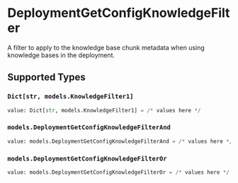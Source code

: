 # DeploymentGetConfigKnowledgeFilter

A filter to apply to the knowledge base chunk metadata when using  knowledge bases in the deployment.


## Supported Types

### `Dict[str, models.KnowledgeFilter1]`

```python
value: Dict[str, models.KnowledgeFilter1] = /* values here */
```

### `models.DeploymentGetConfigKnowledgeFilterAnd`

```python
value: models.DeploymentGetConfigKnowledgeFilterAnd = /* values here */
```

### `models.DeploymentGetConfigKnowledgeFilterOr`

```python
value: models.DeploymentGetConfigKnowledgeFilterOr = /* values here */
```

